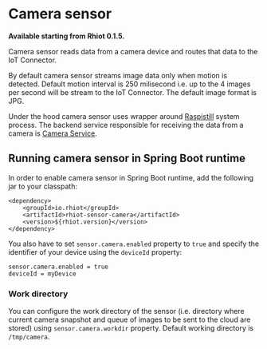 # Camera sensor

**Available starting from Rhiot 0.1.5.**

Camera sensor reads data from a camera device and routes that data to the IoT Connector.

By default camera sensor streams image data only when motion is detected. Default motion interval is 250 milisecond i.e.
up to the 4 images per second will be stream to the IoT Connector. The default image format is JPG.

Under the hood camera sensor uses wrapper around
[Raspistill](https://www.raspberrypi.org/documentation/usage/camera/raspicam/raspistill.md) system process. The backend
service responsible for receiving the data from a camera is [Camera Service](../../cloudplatform/services/camera.md).

## Running camera sensor in Spring Boot runtime

In order to enable camera sensor in Spring Boot runtime, add the following jar to your classpath:

    <dependency>
        <groupId>io.rhiot</groupId>
        <artifactId>rhiot-sensor-camera</artifactId>
        <version>${rhiot.version}</version>
    </dependency>

You also have to set `sensor.camera.enabled` property to `true` and specify the identifier of your device using the
`deviceId` property:

    sensor.camera.enabled = true
    deviceId = myDevice

### Work directory

You can configure the work directory of the sensor (i.e. directory where current camera snapshot and queue of images to be
sent to the cloud are stored) using `sensor.camera.workdir` property. Default working directory is `/tmp/camera`.